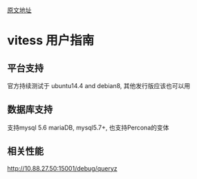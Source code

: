 [原文地址](https://vitess.io/user-guide/introduction/)
# vitess 用户指南
## 平台支持
官方持续测试于 ubuntu14.4 and debian8, 其他发行版应该也可以用
## 数据库支持
支持mysql 5.6 mariaDB, mysql5.7+, 也支持Percona的变体
## 相关性能



http://10.88.27.50:15001/debug/queryz